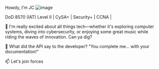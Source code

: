 Howdy, I’m JC ![image](https://github.com/user-attachments/assets/c7c21212-873a-4a52-962f-5fb6fb7939d0)

  
 DoD 8570 (IAT) Level II     |     CySA+     |     Security+     |     CCNA     |

 👀 I'm really excited about all things tech—whether it's exploring computer systems, diving into cybersecurity, or enjoying some great music while riding the waves of innovation. Can ya dig?

 🌱 What did the API say to the developer? "You complete me... with your documentation!" 

 📫 Let's join forces
  

<!---
colomoj/colomoj is a ✨ special ✨ repository because its `README.md` (this file) appears on your GitHub profile.
You can click the Preview link to take a look at your changes.
--->
